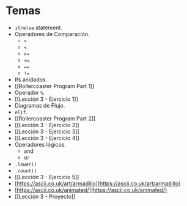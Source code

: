 # Temas
- `if/else` statement.
- Operadores de Comparación.
	- `>`
	- `<`
	- `>=`
	- `<=`
	- `==`
	- `!=`
- Ifs anidados.
- [[Rollercoaster Program Part 1]]
- Operador `%`.
- [[Lección 3 - Ejercicio 1]]
- Diagramas de Flujo.
- `elif`.
- [[Rollercoaster Program Part 2]]
- [[Lección 3 - Ejercicio 2]]
- [[Lección 3 - Ejercicio 3]]
- [[Lección 3 - Ejercicio 4]]
- Operadores lógicos.
	- and
	- or
- `.lower()`
- `.count()`
- [[Lección 3 - Ejercicio 5]]
- [https://ascii.co.uk/art/armadillo](https://ascii.co.uk/art/armadillo)  
- [https://ascii.co.uk/animated/](https://ascii.co.uk/animated/)
- [[Lección 3 - Proyecto]]
